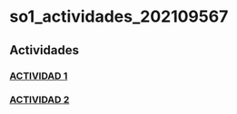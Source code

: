 # so1_actividades_202109567

## Actividades 
### [ACTIVIDAD 1](actividad1/readme.md)
### [ACTIVIDAD 2](actividad2/readme.md)